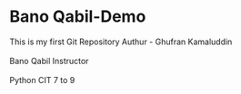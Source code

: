 # Bano Qabil-Demo
This is my first Git Repository
Authur - Ghufran Kamaluddin
<br>
<br>
Bano Qabil Instructor
<br>
<br>
Python CIT 7 to 9
